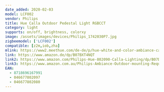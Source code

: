 ```yaml
---
date_added: 2020-02-03
model: LCF002
vendor: Philips
title: Hue Calla Outdoor Pedestal Light RGBCCT
category: light
supports: on/off, brightness, colorxy
image: /assets/images/devices/Philips_1742030P7.jpg
zigbeemodel: ['LCF002']
compatible: [z2m,iob,zha]
mlink: https://www2.meethue.com/de-de/p/hue-white-and-color-ambiance-calla-ausen-sockelleuchte/1742030P7
link: https://www.amazon.de/dp/B07BXT4NQT
link2: https://www.amazon.com/Philips-Hue-802090-Calla-Lighting/dp/B07DBN3FSQ/
link3: https://www.amazon.com.au/Philips-Ambiance-Outdoor-mounting-Requires/dp/B07DBN3FSQ
EAN: 
  - 8718696167991
  - 046677802097
  - 046677802080
---
```


